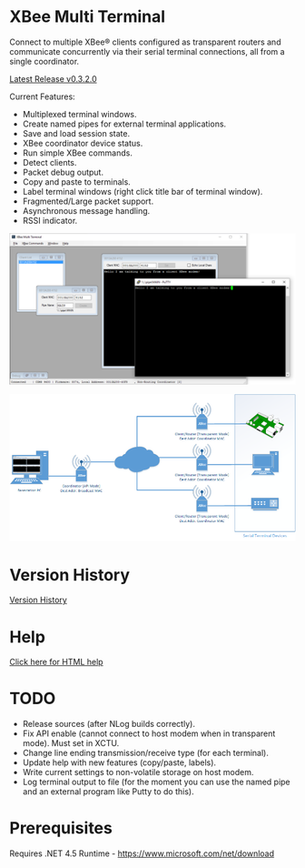 # XBee Multi Terminal
Connect to multiple XBee® clients configured as transparent routers and communicate concurrently via their serial terminal connections, all from a single coordinator.

[Latest Release v0.3.2.0](https://github.com/reasyrf/XBeeMultiTerminal/blob/master/installers/v0.3.2.0/XBMTSetupv0.3.2.0.exe?raw=true)

Current Features:
- Multiplexed terminal windows.
- Create named pipes for external terminal applications.
- Save and load session state.
- XBee coordinator device status.
- Run simple XBee commands.
- Detect clients.
- Packet debug output.
- Copy and paste to terminals.
- Label terminal windows (right click title bar of terminal window).
- Fragmented/Large packet support.
- Asynchronous message handling.
- RSSI indicator.

![Software Screenshot](MultiTerminal.png?raw=true)

![Typical Hardware Configuration](docs/media/Hardware.png?raw=true)

# Version History 
[Version History](https://reasyrf.github.io/XBeeMultiTerminal/html/90b7f806-433d-4171-8d80-4b98f4eafdba.htm)

# Help
[Click here for HTML help](https://reasyrf.github.io/XBeeMultiTerminal)

# TODO
- Release sources (after NLog builds correctly).
- Fix API enable (cannot connect to host modem when in transparent mode). Must set in XCTU.
- Change line ending transmission/receive type (for each terminal).
- Update help with new features (copy/paste, labels).
- Write current settings to non-volatile storage on host modem.
- Log terminal output to file (for the moment you can use the named pipe and an external program like Putty to do this).

# Prerequisites
Requires .NET 4.5 Runtime - https://www.microsoft.com/net/download
